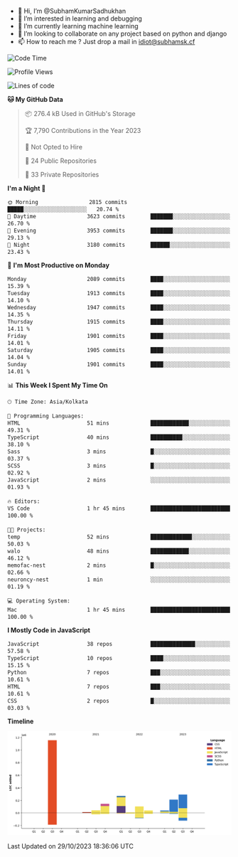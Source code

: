 - 👋 Hi, I’m @SubhamKumarSadhukhan
- 👀 I’m interested in learning and debugging
- 🌱 I’m currently learning machine learning
- 💞️ I’m looking to collaborate on any project based on python and django
- 📫 How to reach me ?
      Just drop a mail in idiot@subhamsk.cf

<!---
SubhamKumarSadhukhan/SubhamKumarSadhukhan is a ✨ special ✨ repository because its `README.md` (this file) appears on your GitHub profile.
You can click the Preview link to take a look at your changes.
--->


<!--START_SECTION:waka-->
![Code Time](http://img.shields.io/badge/Code%20Time-1%2C599%20hrs%2031%20mins-blue)

![Profile Views](http://img.shields.io/badge/Profile%20Views-2-blue)

![Lines of code](https://img.shields.io/badge/From%20Hello%20World%20I%27ve%20Written-2.3%20million%20lines%20of%20code-blue)

**🐱 My GitHub Data** 

> 📦 276.4 kB Used in GitHub's Storage 
 > 
> 🏆 7,790 Contributions in the Year 2023
 > 
> 🚫 Not Opted to Hire
 > 
> 📜 24 Public Repositories 
 > 
> 🔑 33 Private Repositories 
 > 
**I'm a Night 🦉** 

```text
🌞 Morning                2815 commits        █████░░░░░░░░░░░░░░░░░░░░   20.74 % 
🌆 Daytime                3623 commits        ███████░░░░░░░░░░░░░░░░░░   26.70 % 
🌃 Evening                3953 commits        ███████░░░░░░░░░░░░░░░░░░   29.13 % 
🌙 Night                  3180 commits        ██████░░░░░░░░░░░░░░░░░░░   23.43 % 
```
📅 **I'm Most Productive on Monday** 

```text
Monday                   2089 commits        ████░░░░░░░░░░░░░░░░░░░░░   15.39 % 
Tuesday                  1913 commits        ████░░░░░░░░░░░░░░░░░░░░░   14.10 % 
Wednesday                1947 commits        ████░░░░░░░░░░░░░░░░░░░░░   14.35 % 
Thursday                 1915 commits        ████░░░░░░░░░░░░░░░░░░░░░   14.11 % 
Friday                   1901 commits        ████░░░░░░░░░░░░░░░░░░░░░   14.01 % 
Saturday                 1905 commits        ████░░░░░░░░░░░░░░░░░░░░░   14.04 % 
Sunday                   1901 commits        ████░░░░░░░░░░░░░░░░░░░░░   14.01 % 
```


📊 **This Week I Spent My Time On** 

```text
🕑︎ Time Zone: Asia/Kolkata

💬 Programming Languages: 
HTML                     51 mins             ████████████░░░░░░░░░░░░░   49.31 % 
TypeScript               40 mins             ██████████░░░░░░░░░░░░░░░   38.10 % 
Sass                     3 mins              █░░░░░░░░░░░░░░░░░░░░░░░░   03.37 % 
SCSS                     3 mins              █░░░░░░░░░░░░░░░░░░░░░░░░   02.92 % 
JavaScript               2 mins              ░░░░░░░░░░░░░░░░░░░░░░░░░   01.93 % 

🔥 Editors: 
VS Code                  1 hr 45 mins        █████████████████████████   100.00 % 

🐱‍💻 Projects: 
temp                     52 mins             █████████████░░░░░░░░░░░░   50.03 % 
walo                     48 mins             ████████████░░░░░░░░░░░░░   46.12 % 
memofac-nest             2 mins              █░░░░░░░░░░░░░░░░░░░░░░░░   02.66 % 
neuroncy-nest            1 min               ░░░░░░░░░░░░░░░░░░░░░░░░░   01.19 % 

💻 Operating System: 
Mac                      1 hr 45 mins        █████████████████████████   100.00 % 
```

**I Mostly Code in JavaScript** 

```text
JavaScript               38 repos            ██████████████░░░░░░░░░░░   57.58 % 
TypeScript               10 repos            ████░░░░░░░░░░░░░░░░░░░░░   15.15 % 
Python                   7 repos             ███░░░░░░░░░░░░░░░░░░░░░░   10.61 % 
HTML                     7 repos             ███░░░░░░░░░░░░░░░░░░░░░░   10.61 % 
CSS                      2 repos             █░░░░░░░░░░░░░░░░░░░░░░░░   03.03 % 
```



**Timeline**

![Lines of Code chart](https://raw.githubusercontent.com/SubhamKumarSadhukhan/SubhamKumarSadhukhan/main/assets/bar_graph.png)


 Last Updated on 29/10/2023 18:36:06 UTC
<!--END_SECTION:waka-->
